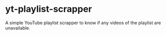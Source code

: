# yt-playlist-scrapper

A simple YouTube playlist scrapper to know if any videos of the playlist are unavailable.
